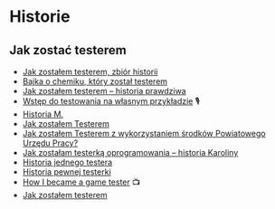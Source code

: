 # Historie

## Jak zostać testerem

* [Jak zostałem testerem, zbiór historii](https://jakzostactesterem.pl/?s=Jak+zostałem+testerem)
* [Bajka o chemiku, który został testerem](http://testerzy.pl/baza-wiedzy/bajka-o-chemiku-ktory-zostal-testerem) 
* [Jak zostałem testerem – historia prawdziwa](https://web.archive.org/web/20200707043508/https://astek.pl/jak-zostalem-testerem-historia-prawdziwa/)
* [Wstęp do testowania na własnym przykładzie](https://podcasttestowanie.pl/podcast-testowanie-oprogramowania-pierwszy-w-polsce-taki-podcast/) 🎙️
* [Historia M.](https://pwicherski.gitbook.io/testowanie-oprogramowania/historie/jak-stac-sie-testerem/historia-jzt-1) 
* [Jak zostałem Testerem](https://www.toniebug.pl/jak-zostalem-testerem/) 
* [Jak zostałem Testerem z wykorzystaniem środków Powiatowego Urzędu Pracy?](https://testuj.pl/blog/jak-zostalem-testerem-oprogramowania-z-wykorzystaniem-srodkow-powiatowego-urzedu-pracy/) 
* [Jak zostałam testerką oprogramowania – historia Karoliny](https://mamopracuj.pl/jak-zostalam-testerka-oprogramowania-historia-karoliny/) 
* [Historia jednego testera](http://testerzy.pl/baza-wiedzy/historia-jednego-testera) 
* [Historia pewnej testerki](https://www.facebook.com/groups/TestowanieOprogramowania/permalink/1745867432102494/)
* [How I became a game tester](https://youtu.be/JIYTR_zZv_w) 📺
* [Jak zostałem testerem](https://testerski.blog/jak-zostalem-testerem)



